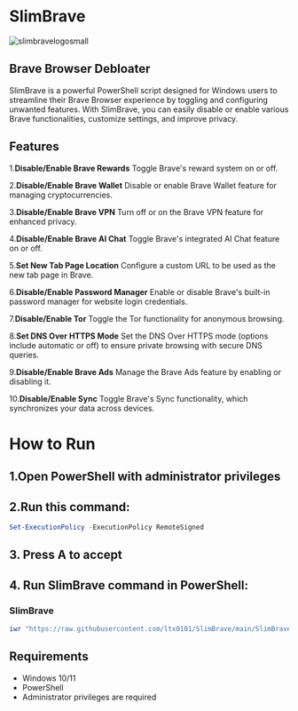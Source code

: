 # SlimBrave
![slimbravelogosmall](https://github.com/user-attachments/assets/3e90a996-a74a-4ca1-bea6-0869275bab58)


## Brave Browser Debloater

SlimBrave is a powerful PowerShell script designed for Windows users to streamline their Brave Browser experience by toggling and configuring unwanted features. With SlimBrave, you can easily disable or enable various Brave functionalities, customize settings, and improve privacy.

## Features
1.**Disable/Enable Brave Rewards**
Toggle Brave's reward system on or off.

2.**Disable/Enable Brave Wallet**
Disable or enable Brave Wallet feature for managing cryptocurrencies.

3.**Disable/Enable Brave VPN**
Turn off or on the Brave VPN feature for enhanced privacy.

4.**Disable/Enable Brave AI Chat**
Toggle Brave's integrated AI Chat feature on or off.

5.**Set New Tab Page Location**
Configure a custom URL to be used as the new tab page in Brave.

6.**Disable/Enable Password Manager**
Enable or disable Brave's built-in password manager for website login credentials.

7.**Disable/Enable Tor**
Toggle the Tor functionality for anonymous browsing.

8.**Set DNS Over HTTPS Mode**
Set the DNS Over HTTPS mode (options include automatic or off) to ensure private browsing with secure DNS queries.

9.**Disable/Enable Brave Ads**
Manage the Brave Ads feature by enabling or disabling it.

10.**Disable/Enable Sync**
Toggle Brave's Sync functionality, which synchronizes your data across devices.

# How to Run
## 1.Open PowerShell with administrator privileges

## 2.Run this command:
```ps1
Set-ExecutionPolicy -ExecutionPolicy RemoteSigned
```
## 3. Press A to accept

## 4. Run SlimBrave command in PowerShell:

### SlimBrave
```ps1
iwr "https://raw.githubusercontent.com/ltx0101/SlimBrave/main/SlimBrave.ps1" -OutFile "SlimBrave.ps1"; .\SlimBrave.ps1
```
## Requirements

- Windows 10/11
- PowerShell
- Administrator privileges are required
